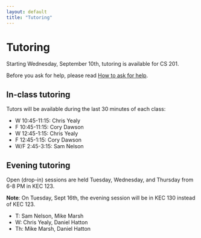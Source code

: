 ```yaml
---
layout: default
title: "Tutoring"
---
```


# Tutoring

Starting Wednesday, September 10th, tutoring is available for CS 201.

Before you ask for help, please read [How to ask for help](http://faculty.ycp.edu/~dhovemey/askingForHelp.html).

## In-class tutoring

Tutors will be available during the last 30 minutes of each class:

* W 10:45-11:15: Chris Yealy
* F 10:45-11:15: Cory Dawson
* W 12:45-1:15: Chris Yealy
* F 12:45-1:15: Cory Dawson
* W/F 2:45-3:15: Sam Nelson

## Evening tutoring

Open (drop-in) sessions are held Tuesday, Wednesday, and Thursday from 6-8 PM in KEC 123.

<div class="callout"><b>Note</b>: On Tuesday, Sept 16th, the evening session will be in KEC 130 instead of KEC 123.</div>

* T: Sam Nelson, Mike Marsh
* W: Chris Yealy, Daniel Hatton
* Th: Mike Marsh, Daniel Hatton
